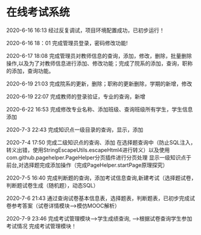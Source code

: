 # 在线考试系统
2020-6-16 16:13 经过反复调试，项目环境配置成功，已初步运行！


2020-6-16 18：01 完成管理员登录，密码修改功能!


2020-6-17 18:08 完成管理员对教师信息的查询，添加，修改，删除，批量删除操作,以及为了对教师信息进行添加、修改功能；完成了院系的添加，查询，职称的添加，查询功能。


2020-6-19 21:03 完成院系的更新，删除；职称的更新删除，学期的新增，修改


2020-6-19 22:07 完成教师的登录验证，专业的查询，新增


2020-6-22 16:53 完成修改专业名称、添加班级、查询班级所有学生，学生信息添加


2020-7-3 22:43 完成知识点一级目录的查询，显示，添加


2020-7-4 17:50 完成二级知识点的查询、添加
在选择题查询中（防止SQL注入，转义出错，使用StringEscapeUtils.escapeHtml4进行转义）以及使用com.github.pagehelper.PageHelper分页插件进行分页处理
显示一级知识点于前台,对选择题完成添加操作（完成PageHelper.startPage原理探究）


2020-7-5 16:40 完成判断题的查询，添加考试信息查询,新建考试（选择题试卷，判断题试卷生成（随机题），动态SQL）


2020-7-6 21:43 通过查询试卷基本信息表，选择题表，判断题表，已初步完成试卷参考答案（试卷详情模块-->模仿MOOC解析）

2020-7-9 23:46 完成考试管理模块-->学生成绩查询,
		                        -->根据试卷查询学生参加考试情况
                完成考试管理模块！
